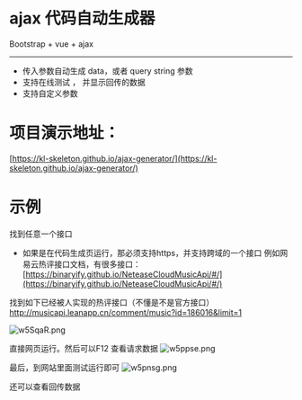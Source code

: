 # ajax 代码自动生成器
Bootstrap + vue + ajax
****   
- 传入参数自动生成 data，或者 query string 参数    
- 支持在线测试  ， 并显示回传的数据  
- 支持自定义参数

# 项目演示地址：
[https://kl-skeleton.github.io/ajax-generator/](https://kl-skeleton.github.io/ajax-generator/)

# 示例

找到任意一个接口
- 如果是在代码生成页运行，那必须支持https，并支持跨域的一个接口
例如网易云热评接口文档，有很多接口：
[https://binaryify.github.io/NeteaseCloudMusicApi/#/](https://binaryify.github.io/NeteaseCloudMusicApi/#/)

找到如下已经被人实现的热评接口（不懂是不是官方接口）
http://musicapi.leanapp.cn/comment/music?id=186016&limit=1 

![w5SqaR.png](https://s1.ax1x.com/2020/09/18/w5SqaR.png)

直接网页运行。然后可以F12 查看请求数据
![w5ppse.png](https://s1.ax1x.com/2020/09/18/w5ppse.png)

最后，到网站里面测试运行即可
![w5pnsg.png](https://s1.ax1x.com/2020/09/18/w5pnsg.png)

还可以查看回传数据


